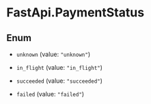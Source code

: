 # FastApi.PaymentStatus

## Enum


* `unknown` (value: `"unknown"`)

* `in_flight` (value: `"in_flight"`)

* `succeeded` (value: `"succeeded"`)

* `failed` (value: `"failed"`)


